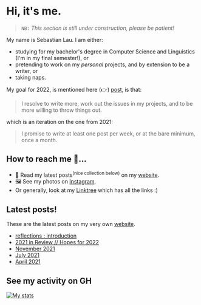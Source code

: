# Hi, it's me.

> `NB:` _This section is still under construction, please be patient!_

My name is Sebastian Lau. I am either:

- studying for my bachelor's degree in Computer Science and Linguistics (I'm in my final semester!), or
- pretending to work on my _personal_ projects, and by extension to be a writer, or
- taking naps.

My goal for 2022, is mentioned here (:point_right:) [post][ny-resolution], is that:

> I resolve to write more, work out the issues in my projects, and to be more willing to throw things out.

which is an iteration on the one from 2021:

> I promise to write at least one post per week, or at the bare minimum, once a month.

## How to reach me 🤔...

<!-- - 🔴 You can catch my streams on [Twitch][twitch]. -->
- 📖 Read my latest posts<sup>(nice collection below)</sup> on my [website][website].
- 🖼 See my photos on [Instagram][instagram].
- Or generally, look at my [Linktree](https://linktr.ee/sebastianlau) which has all the links :)
<!-- - 🗣 Chat with me on [Discord][discord]. -->

## Latest posts!

These are the latest posts on my very own [website][website].

<!-- BLOG-POST-LIST:START -->
- [reflections : introduction](https://le-bananafish.github.io/posts/reflections-introduction/)
- [2021 in Review // Hopes for 2022](https://le-bananafish.github.io/posts/2021-in-review-hopes-for-2022/)
- [November 2021](https://le-bananafish.github.io/posts/november-2021/)
- [July 2021](https://le-bananafish.github.io/posts/july-2021/)
- [April 2021](https://le-bananafish.github.io/posts/april-2021/)
<!-- BLOG-POST-LIST:END -->

## See my activity on GH

[![My stats](https://github-readme-stats.vercel.app/api?username=le-bananafish&hide=stars&count_private=true&show_icons=true&theme=tokyonight)](https://github.com/anuraghazra/github-readme-stats)

<!-- [![Top Langs](https://github-readme-stats.vercel.app/api/top-langs/?username=le-bananafish&layout=compact)](https://github.com/anuraghazra/github-readme-stats) -->

[website]: https://le-bananafish.github.io/
[twitch]: https://www.twitch.tv/bananafishrwx
[wattpad]: https://wattpad.com/user/_sebastianlau
[instagram]: https://instagram.com/sebastianlau25
[discord]: https://discord.gg/yHGxJGe
[ny-resolution]: https://le-bananafish.github.io/posts/2021-in-review-hopes-for-2022/
